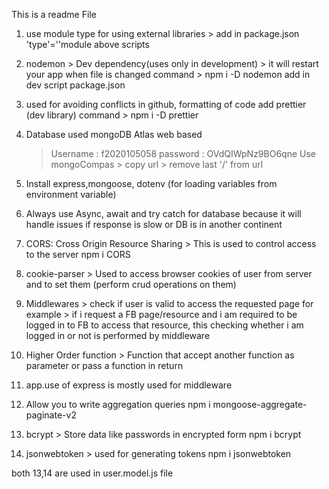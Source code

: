 This is a readme File

1. use module type for using external libraries > add in package.json 'type'=''module
   above scripts

2. nodemon > Dev dependency(uses only in development) > it will restart your app
   when file is changed
   command > npm i -D nodemon
   add in dev script package.json

3. used for avoiding conflicts in github, formatting of code
   add prettier (dev library)
   command > npm i -D prettier

4. Database used mongoDB Atlas web based

   > Username : f2020105058
   > password : OVdQIWpNz9BO6qne
   > Use mongoCompas > copy url > remove last '/' from url

5. Install express,mongoose, dotenv (for loading variables from environment variable)
6. Always use Async, await and try catch for database because it will handle
   issues if response is slow or DB is in another continent

7. CORS: Cross Origin Resource Sharing > This is used to control access to the
   server
   npm i CORS

8. cookie-parser > Used to access browser cookies of user from server and to 
   set them (perform crud operations on them)

9. Middlewares > check if user is valid to access the requested page
   for example > if i request a FB page/resource and i am required to be logged in to FB to access that resource, this checking whether i am logged in or not is performed by middleware

10. Higher Order function > Function that accept another function as parameter 
    or pass a function in return

11. app.use of express is mostly used for middleware

12. Allow you to write aggregation queries
    npm i mongoose-aggregate-paginate-v2

13. bcrypt > Store data like passwords in encrypted form
    npm i bcrypt

14. jsonwebtoken > used for generating tokens
    npm i jsonwebtoken

both 13,14 are used in user.model.js file